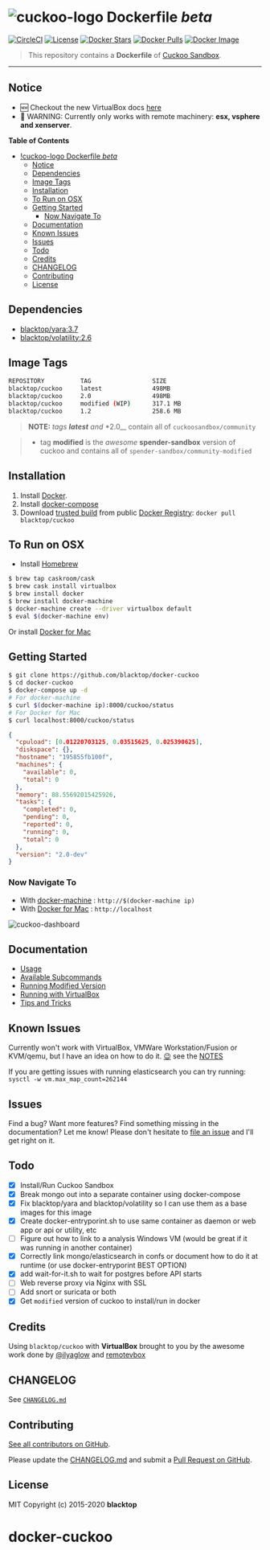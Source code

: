 # ![cuckoo-logo](https://github.com/blacktop/docker-cuckoo/raw/master/docs/img/logo.png) Dockerfile _beta_

[![CircleCI](https://circleci.com/gh/blacktop/docker-cuckoo.png?style=shield)](https://circleci.com/gh/blacktop/docker-cuckoo) [![License](http://img.shields.io/:license-mit-blue.svg)](http://doge.mit-license.org) [![Docker Stars](https://img.shields.io/docker/stars/blacktop/cuckoo.svg)](https://hub.docker.com/r/blacktop/cuckoo/) [![Docker Pulls](https://img.shields.io/docker/pulls/blacktop/cuckoo.svg)](https://hub.docker.com/r/blacktop/cuckoo/) [![Docker Image](https://img.shields.io/badge/docker%20image-498MB-blue.svg)](https://hub.docker.com/r/blacktop/cuckoo/)

> This repository contains a **Dockerfile** of [Cuckoo Sandbox](https://github.com/cuckoosandbox/cuckoo).

---

## Notice

* :new: Checkout the new VirtualBox docs [here](https://github.com/blacktop/docker-cuckoo/blob/master/docs/virtualbox.md)
* :construction: WARNING: Currently only works with remote machinery: **esx, vsphere and xenserver**.

**Table of Contents**

- [!cuckoo-logo Dockerfile _beta_](#cuckoo-logo-dockerfile-beta)
  - [Notice](#notice)
  - [Dependencies](#dependencies)
  - [Image Tags](#image-tags)
  - [Installation](#installation)
  - [To Run on OSX](#to-run-on-osx)
  - [Getting Started](#getting-started)
    - [Now Navigate To](#now-navigate-to)
  - [Documentation](#documentation)
  - [Known Issues](#known-issues)
  - [Issues](#issues)
  - [Todo](#todo)
  - [Credits](#credits)
  - [CHANGELOG](#changelog)
  - [Contributing](#contributing)
  - [License](#license)

## Dependencies

* [blacktop/yara:3.7](https://hub.docker.com/r/blacktop/yara/)
* [blacktop/volatility:2.6](https://hub.docker.com/r/blacktop/volatility/)

## Image Tags

```bash
REPOSITORY          TAG                 SIZE
blacktop/cuckoo     latest              498MB
blacktop/cuckoo     2.0                 498MB
blacktop/cuckoo     modified (WIP)      317.1 MB
blacktop/cuckoo     1.2                 258.6 MB
```

> **NOTE:** _tags **latest** and_ \*2.0\_\_ contain all of `cuckoosandbox/community`

> * tag **modified** is the _awesome_ **spender-sandbox** version of cuckoo and contains all of `spender-sandbox/community-modified`

## Installation

1.  Install [Docker](https://docs.docker.com).
2.  Install [docker-compose](https://docs.docker.com/compose/install/)
3.  Download [trusted build](https://hub.docker.com/r/blacktop/cuckoo/) from public [Docker Registry](https://hub.docker.com/): `docker pull blacktop/cuckoo`

## To Run on OSX

* Install [Homebrew](http://brew.sh)

```bash
$ brew tap caskroom/cask
$ brew cask install virtualbox
$ brew install docker
$ brew install docker-machine
$ docker-machine create --driver virtualbox default
$ eval $(docker-machine env)
```

Or install [Docker for Mac](https://docs.docker.com/docker-for-mac/)

## Getting Started

```bash
$ git clone https://github.com/blacktop/docker-cuckoo
$ cd docker-cuckoo
$ docker-compose up -d
# For docker-machine
$ curl $(docker-machine ip):8000/cuckoo/status
# For Docker for Mac
$ curl localhost:8000/cuckoo/status
```

```json
{
  "cpuload": [0.01220703125, 0.03515625, 0.025390625],
  "diskspace": {},
  "hostname": "195855fb100f",
  "machines": {
    "available": 0,
    "total": 0
  },
  "memory": 88.55692015425926,
  "tasks": {
    "completed": 0,
    "pending": 0,
    "reported": 0,
    "running": 0,
    "total": 0
  },
  "version": "2.0-dev"
}
```

### Now Navigate To

* With [docker-machine](https://docs.docker.com/machine/) : `http://$(docker-machine ip)`
* With [Docker for Mac](https://docs.docker.com/engine/installation/mac/) : `http://localhost`

![cuckoo-dashboard](https://github.com/blacktop/docker-cuckoo/raw/master/docs/img/2.0/dashboard.png)

## Documentation

* [Usage](https://github.com/blacktop/docker-cuckoo/blob/master/docs/usage.md)
* [Available Subcommands](https://github.com/blacktop/docker-cuckoo/blob/master/docs/subcmd.md)
* [Running Modified Version](https://github.com/blacktop/docker-cuckoo/blob/master/docs/modified.md)
* [Running with VirtualBox](https://github.com/blacktop/docker-cuckoo/blob/master/docs/virtualbox.md)
* [Tips and Tricks](https://github.com/blacktop/docker-cuckoo/blob/master/docs/tips-tricks.md)

## Known Issues

Currently won't work with VirtualBox, VMWare Workstation/Fusion or KVM/qemu, but I have an idea on how to do it. [:wink:](https://github.com/blacktop/vm-proxy) see the [NOTES](https://github.com/blacktop/docker-cuckoo/blob/master/NOTES.md)

If you are getting issues with running elasticsearch you can try running: `sysctl -w vm.max_map_count=262144`

## Issues

Find a bug? Want more features? Find something missing in the documentation? Let me know! Please don't hesitate to [file an issue](https://github.com/blacktop/docker-cuckoo/issues/new) and I'll get right on it.

## Todo

* [x] Install/Run Cuckoo Sandbox
* [x] Break mongo out into a separate container using docker-compose
* [x] Fix blacktop/yara and blacktop/volatility so I can use them as a base images for this image
* [x] Create docker-entryporint.sh to use same container as daemon or web app or api or utility, etc
* [ ] Figure out how to link to a analysis Windows VM (would be great if it was running in another container)
* [x] Correctly link mongo/elasticsearch in confs or document how to do it at runtime (or use docker-entryporint BEST OPTION)
* [x] add wait-for-it.sh to wait for postgres before API starts
* [ ] Web reverse proxy via Nginx with SSL
* [ ] Add snort or suricata or both
* [x] Get `modified` version of cuckoo to install/run in docker

## Credits

Using `blacktop/cuckoo` with **VirtualBox** brought to you by the awesome work done by [@ilyaglow](https://github.com/ilyaglow) and [remotevbox](https://github.com/ilyaglow/remote-virtualbox)

## CHANGELOG

See [`CHANGELOG.md`](https://github.com/blacktop/docker-cuckoo/blob/master/CHANGELOG.md)

## Contributing

[See all contributors on GitHub](https://github.com/blacktop/docker-cuckoo/graphs/contributors).

Please update the [CHANGELOG.md](https://github.com/blacktop/docker-cuckoo/blob/master/CHANGELOG.md) and submit a [Pull Request on GitHub](https://help.github.com/articles/using-pull-requests/).

## License

MIT Copyright (c) 2015-2020 **blacktop**
# docker-cuckoo
